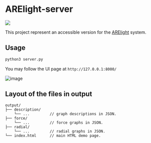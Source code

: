 # ARElight-server
![](https://img.shields.io/badge/Python-3.9-brightgreen.svg)

This project represent an accessible version for the 
[ARElight](https://github.com/nicolay-r/ARElight/tree/v0.25.0) system.

## Usage

```python
python3 server.py
```

You may follow the UI page at `http://127.0.0.1:8000/`

![image](https://github.com/nicolay-r/ARElight/assets/14871187/341f3b51-d639-46b6-83fe-99b542b1751b)

## Layout of the files in output
```
output/
├── description/
    └── ...         // graph descriptions in JSON.
├── force/
    └── ...         // force graphs in JSON.
├── radial/
    └── ...         // radial graphs in JSON.
└── index.html      // main HTML demo page. 
```